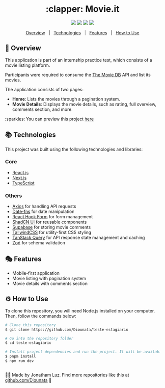 <h1 align='center'> :clapper: Movie.it </h1>

<p align='center'>
    <img src='https://img.shields.io/github/repo-size/Diounata/teste-estagiario?style=for-the-badge' />
    <img src='https://img.shields.io/github/languages/count/Diounata/teste-estagiario?style=for-the-badge' />
    <img src='https://img.shields.io/github/forks/Diounata/teste-estagiario?style=for-the-badge' />
    <img src='https://img.shields.io/bitbucket/issues/Diounata/teste-estagiario?style=for-the-badge' />
</p>

<p align='center'>
    <a href='#dart-overview'>Overview</a> &nbsp; | &nbsp; <a href='#books-technologies'>Technologies</a> &nbsp; | &nbsp; <a href='#performing_arts-features'>Features</a> &nbsp; | &nbsp; <a href='#gear-how-to-use'>How to Use</a>
</p>

## :dart: Overview

<p>This application is part of an internship practice test, which consists of a movie listing platform.</p>
<p>Participants were required to consume the <a href='https://developer.themoviedb.org/docs/getting-started'>The Movie DB</a> API and list its movies.</p>
<p>The application consists of two pages:</p>

- **Home**: Lists the movies through a pagination system.
- **Movie Details**: Displays the movie details, such as rating, full overview, comments section, and more.

<p>:sparkles: You can preview this project <a href='https://teste-estagiario.vercel.app/?page=1'>here</a></p>

## :books: Technologies

This project was built using the following technologies and libraries:

### Core

- [React.js](https://reactjs.org)
- [Next.js](https://nextjs.org)
- [TypeScript](https://www.typescriptlang.org)

### Others

- [Axios](https://axios-http.com) for handling API requests
- [Date-fns](https://date-fns.org) for date manipulation
- [React Hook Form](https://react-hook-form.com) for form management
- [ShadCN UI](https://ui.shadcn.com) for reusable components
- [Supabase](https://supabase.com) for storing movie comments
- [TailwindCSS](https://tailwindcss.com) for utility-first CSS styling
- [TanStack Query](https://tanstack.com/query/latest) for API response state management and caching
- [Zod](https://zod.dev) for schema validation

## :performing_arts: Features

- Mobile-first application
- Movie listing with pagination system
- Movie details with comments section

## :gear: How to Use

To clone this repository, you will need Node.js installed on your computer. Then, follow the commands below:

```bash
# Clone this repository
$ git clone https://github.com/Diounata/teste-estagiario

# Go into the repository folder
$ cd teste-estagiario

# Install project dependencies and run the project. It will be available at http://localhost:3000
$ pnpm install
$ npm run dev
```

##

:man_technologist: Made by Jonatham Luz. Find more repositories like this at <a href='https://github.com/Diounata'>github.com/Diounata</a> :rocket:

